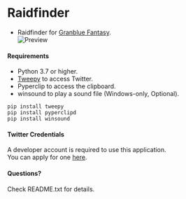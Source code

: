 # Raidfinder  
* Raidfinder for [Granblue Fantasy](http://game.granbluefantasy.jp).  
![Preview](https://cdn.discordapp.com/attachments/614716155646705676/720291056197042207/unknown.png)
  
#### Requirements  
* Python 3.7 or higher.  
* [Tweepy](https://www.tweepy.org/) to access Twitter.  
* Pyperclip to access the clipboard.  
* winsound to play a sound file (Windows-only, Optional).  
  
```  
pip install tweepy  
pip install pyperclipd  
pip install winsound  
```  
  
#### Twitter Credentials  
A developer account is required to use this application.  
You can apply for one [here](https://developer.twitter.com/en/apply/account).  

#### Questions?
Check README.txt for details.  
